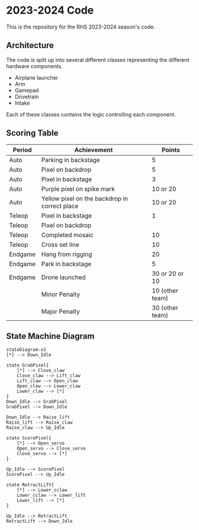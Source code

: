 # 2023-2024 Code

This is the repository for the RHS 2023-2024 season's code.

## Architecture

The code is split up into several different classes representing the different
hardware components.

- Airplane launcher
- Arm
- Gamepad
- Drivetrain
- Intake

Each of these classes contains the logic controlling each component.

## Scoring Table

| Period  | Achievement                                   | Points          |
| ------- | --------------------------------------------- | --------------- |
| Auto    | Parking in backstage                          | 5               |
| Auto    | Pixel on backdrop                             | 5               |
| Auto    | Pixel in backstage                            | 3               |
| Auto    | Purple pixel on spike mark                    | 10 or 20        |
| Auto    | Yellow pixel on the backdrop in correct place | 10 or 20        |
| Teleop  | Pixel in backstage                            | 1               |
| Teleop  | Pixel on backdrop                             |                 |
| Teleop  | Completed mosaic                              | 10              |
| Teleop  | Cross set line                                | 10              |
| Endgame | Hang from rigging                             | 20              |
| Endgame | Park in backstage                             | 5               |
| Endgame | Drone launched                                | 30 or 20 or 10  |
|         | Minor Penalty                                 | 10 (other team) |
|         | Major Penalty                                 | 30 (other team) |

## State Machine Diagram

```mermaid
stateDiagram-v2
[*] --> Down_Idle

state GrabPixel{
    [*] --> Close_claw
    Close_claw --> Lift_claw
    Lift_claw --> Open_claw
    Open_claw --> Lower_claw
    Lower_claw --> [*]
}
Down_Idle --> GrabPixel
GrabPixel --> Down_Idle

Down_Idle --> Raise_lift
Raise_lift --> Raise_claw
Raise_claw --> Up_Idle

state ScorePixel{
    [*] --> Open_servo
    Open_servo --> Close_servo
    Close_servo --> [*]
}

Up_Idle --> ScorePixel
ScorePixel --> Up_Idle

state RetractLift{
    [*] --> Lower_cclaw
    Lower_cclaw --> Lower_lift
    Lower_lift --> [*]
}

Up_Idle --> RetractLift
RetractLift --> Down_Idle
```
